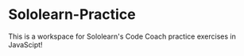 # Sololearn-Practice
This is a workspace for Sololearn's Code Coach practice exercises in JavaScipt!
